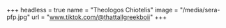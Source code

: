 +++
headless = true
name = "Theologos Chiotelis"
image = "/media/sera-pfp.jpg"
url = "www.tiktok.com/@thattallgreekboii"
+++
